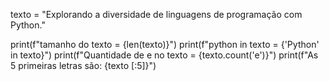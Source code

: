 texto = "Explorando a diversidade de linguagens de programação com Python."

print(f"tamanho do texto = {len(texto)}")
print(f"python in texto = {'Python' in texto}")
print(f"Quantidade de e no texto = {texto.count('e')}")
print(f"As 5 primeiras letras são: {texto [:5]}")

